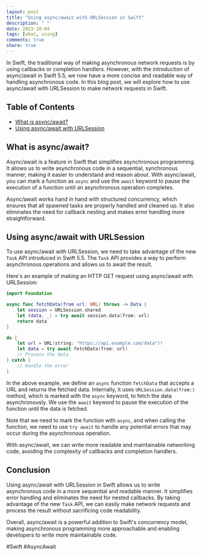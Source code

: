 ```yaml
---
layout: post
title: "Using async/await with URLSession in Swift"
description: " "
date: 2023-10-04
tags: [what, using]
comments: true
share: true
---
```


In Swift, the traditional way of making asynchronous network requests is by using callbacks or completion handlers. However, with the introduction of async/await in Swift 5.5, we now have a more concise and readable way of handling asynchronous code. In this blog post, we will explore how to use async/await with URLSession to make network requests in Swift.

## Table of Contents
- [What is async/await?](#what-is-async-await)
- [Using async/await with URLSession](#using-async-await-with-urlsession)

## What is async/await?

Async/await is a feature in Swift that simplifies asynchronous programming. It allows us to write asynchronous code in a sequential, synchronous manner, making it easier to understand and reason about. With async/await, you can mark a function as `async` and use the `await` keyword to pause the execution of a function until an asynchronous operation completes.

Async/await works hand in hand with structured concurrency, which ensures that all spawned tasks are properly handled and cleaned up. It also eliminates the need for callback nesting and makes error handling more straightforward.

## Using async/await with URLSession

To use async/await with URLSession, we need to take advantage of the new `Task` API introduced in Swift 5.5. The `Task` API provides a way to perform asynchronous operations and allows us to await the result.

Here's an example of making an HTTP GET request using async/await with URLSession:

```swift
import Foundation

async func fetchData(from url: URL) throws -> Data {
    let session = URLSession.shared
    let (data, _) = try await session.data(from: url)
    return data
}

do {
    let url = URL(string: "https://api.example.com/data")!
    let data = try await fetchData(from: url)
    // Process the data
} catch {
    // Handle the error
}
```

In the above example, we define an `async` function `fetchData` that accepts a URL and returns the fetched data. Internally, it uses `URLSession.data(from:)` method, which is marked with the `async` keyword, to fetch the data asynchronously. We use the `await` keyword to pause the execution of the function until the data is fetched.

Note that we need to mark the function with `async`, and when calling the function, we need to use `try await` to handle any potential errors that may occur during the asynchronous operation.

With async/await, we can write more readable and maintainable networking code, avoiding the complexity of callbacks and completion handlers.

## Conclusion

Using async/await with URLSession in Swift allows us to write asynchronous code in a more sequential and readable manner. It simplifies error handling and eliminates the need for nested callbacks. By taking advantage of the new `Task` API, we can easily make network requests and process the result without sacrificing code readability.

Overall, async/await is a powerful addition to Swift's concurrency model, making asynchronous programming more approachable and enabling developers to write more maintainable code.

\#Swift \#AsyncAwait